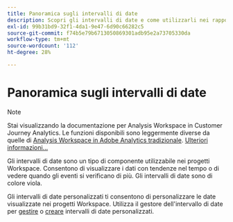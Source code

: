 ```yaml
---
title: Panoramica sugli intervalli di date
description: Scopri gli intervalli di date e come utilizzarli nei rapporti.
exl-id: 99b31bd9-32f1-4da1-9e47-6d90c66282c5
source-git-commit: f74b5e79b6713050869301adb95e2a73705330da
workflow-type: tm+mt
source-wordcount: '112'
ht-degree: 28%

---
```


# Panoramica sugli intervalli di date

>[!NOTE]
>
>Stai visualizzando la documentazione per Analysis Workspace in Customer Journey Analytics. Le funzioni disponibili sono leggermente diverse da quelle di [Analysis Workspace in Adobe Analytics tradizionale](https://experienceleague.adobe.com/docs/analytics/analyze/analysis-workspace/home.html). [Ulteriori informazioni...](/help/getting-started/cja-aa.md)

Gli intervalli di date sono un tipo di componente utilizzabile nei progetti Workspace. Consentono di visualizzare i dati con tendenze nel tempo o di vedere quando gli eventi si verificano di più. Gli intervalli di date sono di colore viola.

Gli intervalli di date personalizzati ti consentono di personalizzare le date visualizzate nei progetti Workspace. Utilizza il gestore dell&#39;intervallo di date per [gestire](manage.md) o [creare](create.md) intervalli di date personalizzati.
